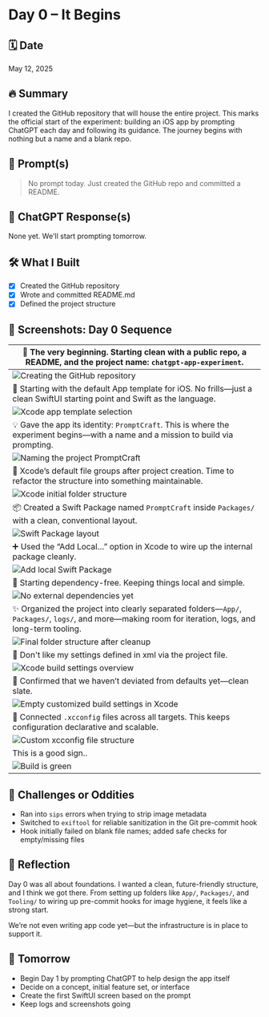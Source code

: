 # Day 0 – It Begins

## 🗓️ Date
May 12, 2025

## 🔥 Summary
I created the GitHub repository that will house the entire project. This marks the official start of the experiment: building an iOS app by prompting ChatGPT each day and following its guidance. The journey begins with nothing but a name and a blank repo.

## 🤖 Prompt(s)
> No prompt today. Just created the GitHub repo and committed a README.

## 💬 ChatGPT Response(s)
None yet. We'll start prompting tomorrow.

## 🛠️ What I Built
- [x] Created the GitHub repository
- [x] Wrote and committed README.md
- [x] Defined the project structure

## 📸 Screenshots: Day 0 Sequence

|🧱 The very beginning. Starting clean with a public repo, a README, and the project name: `chatgpt-app-experiment`. |
|--- |
|![Creating the GitHub repository](../media/day0-create-repo.png) |
|🧰 Starting with the default App template for iOS. No frills—just a clean SwiftUI starting point and Swift as the language.|
|![Xcode app template selection](../media/day0-xcode-template-selection.png)|
|💡 Gave the app its identity: `PromptCraft`. This is where the experiment begins—with a name and a mission to build via prompting.|
|![Naming the project PromptCraft](../media/day0-xcode-project-naming.png)|
|📂 Xcode’s default file groups after project creation. Time to refactor the structure into something maintainable.|
|![Xcode initial folder structure](../media/day0-xcode-project-before.png)|
|📦 Created a Swift Package named `PromptCraft` inside `Packages/` with a clean, conventional layout.|
|![Swift Package layout](../media/day0-package-structure.png)|
|➕ Used the “Add Local…” option in Xcode to wire up the internal package cleanly.|
|![Add local Swift Package](../media/day0-add-local-package.png)|
|🧼 Starting dependency-free. Keeping things local and simple.|
|![No external dependencies yet](../media/day0-empty-package-dependencies.png)|
|✨ Organized the project into clearly separated folders—`App/`, `Packages/`, `logs/`, and more—making room for iteration, logs, and long-term tooling.|
|![Final folder structure after cleanup](../media/day0-xcode-project-after.png)|
|🧱 Don't like my settings defined in xml via the project file.|
|![Xcode build settings overview](../media/day0-xcode-build-settings-before.png)|
|🧼 Confirmed that we haven’t deviated from defaults yet—clean slate.|
|![Empty customized build settings in Xcode](../media/day0-xcode-build-settings-after.png)|
|🧩 Connected `.xcconfig` files across all targets. This keeps configuration declarative and scalable.|
|![Custom xcconfig file structure](../media/day0-xcode-xcconfig-wiring.png)|
|This is a good sign..|
|![Build is green](../media/day0-xcode-build.png)|


## 🚧 Challenges or Oddities
- Ran into `sips` errors when trying to strip image metadata
- Switched to `exiftool` for reliable sanitization in the Git pre-commit hook
- Hook initially failed on blank file names; added safe checks for empty/missing files

## 🧠 Reflection

Day 0 was all about foundations. I wanted a clean, future-friendly structure, and I think we got there. From setting up folders like `App/`, `Packages/`, and `Tooling/` to wiring up pre-commit hooks for image hygiene, it feels like a strong start.

We’re not even writing app code yet—but the infrastructure is in place to support it.

## 🔮 Tomorrow

- Begin Day 1 by prompting ChatGPT to help design the app itself
- Decide on a concept, initial feature set, or interface
- Create the first SwiftUI screen based on the prompt
- Keep logs and screenshots going
